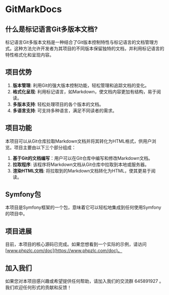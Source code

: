 # GitMarkDocs

## 什么是标记语言Git多版本文档?

标记语言Git多版本文档是一种结合了Git版本控制特性与标记语言的文档管理方式。这种方法允许开发者为其项目的不同版本保留独特的文档，并利用标记语言的特性格式化和呈现内容。

## 项目优势

1. **版本管理**: 利用Git的强大版本控制功能，轻松管理和追踪文档的变化。
2. **格式化呈现**: 利用标记语言，如Markdown，使文档内容更加有结构，易于阅读。
3. **多版本支持**: 轻松处理项目的各个版本的文档。
4. **多语言支持**: 可支持多种语言，满足不同读者的需求。

## 项目功能

本项目可以从Git仓库拉取Markdown文档并将其转化为HTML格式，供用户浏览。项目主要由以下三个部分组成：

1. **基于Git的文档编写**：用户可以在Git仓库中编写和修改Markdown文档。
2. **拉取程序**: 该程序将Markdown文档从Git仓库中拉取到本地或服务器。
3. **渲染HTML文档**: 将拉取到的Markdown文档转化为HTML，使其更易于阅读。

## Symfony包

本项目是Symfony框架的一个包，意味着它可以轻松地集成到任何使用Symfony的项目中。

## 项目进展

目前，本项目的核心源码已完成。如果您想看到一个实际的示例，请访问 [www.phpzlc.com/doc](https://www.phpzlc.com/doc)。

## 加入我们

如果您对本项目感兴趣或希望提供任何帮助，请加入我们的交流群 645891927 。我们欢迎任何形式的贡献和反馈！
